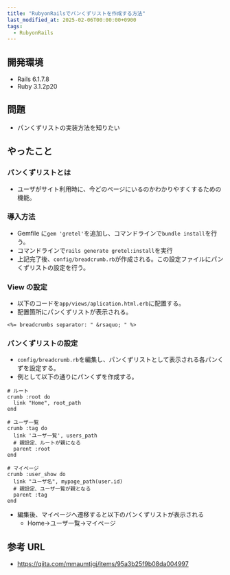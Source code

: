 ```yaml
---
title: "RubyonRailsでパンくずリストを作成する方法"
last_modified_at: 2025-02-06T00:00:00+0900
tags:
  - RubyonRails
---
```


## 開発環境

- Rails 6.1.7.8
- Ruby 3.1.2p20

## 問題

- パンくずリストの実装方法を知りたい

## やったこと

### パンくずリストとは

- ユーザがサイト利用時に、今どのページにいるのかわかりやすくするための機能。

### 導入方法

- Gemfile に`gem 'gretel'`を追加し、コマンドラインで`bundle install`を行う。
- コマンドラインで`rails generate gretel:install`を実行
- 上記完了後、`config/breadcrumb.rb`が作成される。この設定ファイルにパンくずリストの設定を行う。

### View の設定

- 以下のコードを`app/views/aplication.html.erb`に配置する。
- 配置箇所にパンくずリストが表示される。

```
<%= breadcrumbs separator: " &rsaquo; " %>
```

### パンくずリストの設定

- `config/breadcrumb.rb`を編集し、パンくずリストとして表示される各パンくずを設定する。
- 例として以下の通りにパンくずを作成する。

```
# ルート
crumb :root do
  link "Home", root_path
end

# ユーザ一覧
crumb :tag do
  link 'ユーザ一覧', users_path
  # 親設定、ルートが親になる
  parent :root
end

# マイページ
crumb :user_show do
  link "ユーザ名", mypage_path(user.id)
  # 親設定、ユーザ一覧が親となる
  parent :tag
end

```
- 編集後、マイページへ遷移すると以下のパンくずリストが表示される
  - Home->ユーザ一覧->マイページ

## 参考 URL

- https://qiita.com/mmaumtjgj/items/95a3b25f9b08da004997
